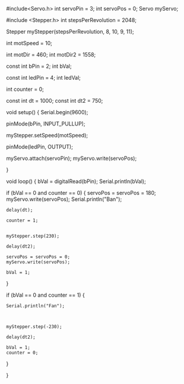 #include<Servo.h>
int servoPin = 3;
int servoPos = 0;
Servo myServo;

#include <Stepper.h>
int stepsPerRevolution = 2048;

Stepper myStepper(stepsPerRevolution, 8, 10, 9, 11);

int motSpeed = 10;

int motDir = 460;
int motDir2 = 1558;


const int bPin = 2;
int bVal;

const int ledPin = 4;
int ledVal;

int counter = 0;

const int dt = 1000;
const int dt2 = 750;

void setup() {
  Serial.begin(9600);

  pinMode(bPin, INPUT_PULLUP);

  myStepper.setSpeed(motSpeed);

  pinMode(ledPin, OUTPUT);

  myServo.attach(servoPin);
  myServo.write(servoPos);

}

void loop() {
  bVal = digitalRead(bPin);
  Serial.println(bVal);

  if (bVal == 0 and counter == 0) {
    servoPos = servoPos = 180;
    myServo.write(servoPos);
    Serial.println("Ban");
    
    delay(dt);
    
    counter = 1;

    
    myStepper.step(230);
    
    delay(dt2);

    servoPos = servoPos = 0;
    myServo.write(servoPos);
    
    bVal = 1;
    
   
  }

  if (bVal == 0 and counter == 1) {
    
    Serial.println("Fan");
    
    
   
    myStepper.step(-230);
    
    delay(dt2);
    
    bVal = 1;
    counter = 0;
    
    
  }


}
